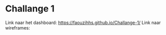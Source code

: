 # Challange 1
Link naar het dashboard: https://faouzihhs.github.io/Challange-1/
Link naar wireframes: 
